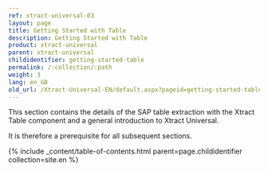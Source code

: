 ```yaml
---
ref: xtract-universal-03
layout: page
title: Getting Started with Table
description: Getting Started with Table
product: xtract-universal
parent: xtract-universal
childidentifier: getting-started-table
permalink: /:collection/:path
weight: 3
lang: en_GB
old_url: /Xtract-Universal-EN/default.aspx?pageid=getting-started-table
---
```

This section contains the details of the SAP table extraction with the Xtract Table component and a general introduction to Xtract Universal.

It is therefore a prerequisite for all subsequent sections.

{% include _content/table-of-contents.html parent=page.childidentifier collection=site.en %}

